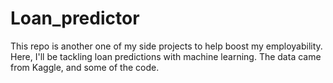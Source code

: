 # Loan_predictor
 
 This repo is another one of my side projects to help boost my employability. Here, I'll be tackling loan predictions with machine learning.
 The data came from Kaggle, and some of the code.
